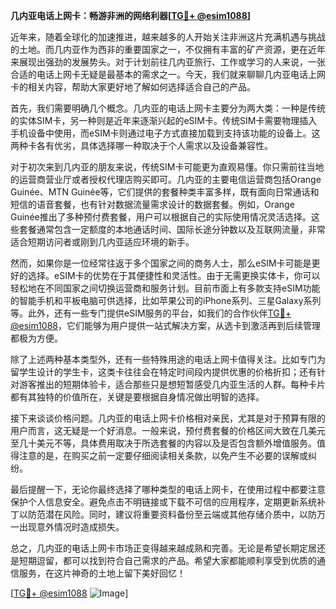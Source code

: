 **几内亚电话上网卡：畅游非洲的网络利器[[TG💪+ @esim1088](https://t.me/s/esim1088)]**

近年来，随着全球化的加速推进，越来越多的人开始关注非洲这片充满机遇与挑战的土地。而几内亚作为西非的重要国家之一，不仅拥有丰富的矿产资源，更在近年来展现出强劲的发展势头。对于计划前往几内亚旅行、工作或学习的人来说，一张合适的电话上网卡无疑是最基本的需求之一。今天，我们就来聊聊几内亚电话上网卡的相关内容，帮助大家更好地了解如何选择适合自己的产品。

首先，我们需要明确几个概念。几内亚的电话上网卡主要分为两大类：一种是传统的实体SIM卡，另一种则是近年来逐渐兴起的eSIM卡。传统SIM卡需要物理插入手机设备中使用，而eSIM卡则通过电子方式直接加载到支持该功能的设备上。这两种卡各有优劣，具体选择哪一种取决于个人需求以及设备兼容性。

对于初次来到几内亚的朋友来说，传统SIM卡可能更为直观易懂。你只需前往当地的运营商营业厅或者授权代理店购买即可。几内亚的主要电信运营商包括Orange Guinée、MTN Guinée等，它们提供的套餐种类丰富多样，既有面向日常通话和短信的语音套餐，也有针对数据流量需求设计的数据套餐。例如，Orange Guinée推出了多种预付费套餐，用户可以根据自己的实际使用情况灵活选择。这些套餐通常包含一定额度的本地通话时间、国际长途分钟数以及互联网流量，非常适合短期访问者或刚到几内亚适应环境的新手。

然而，如果你是一位经常往返于多个国家之间的商务人士，那么eSIM卡可能是更好的选择。eSIM卡的优势在于其便捷性和灵活性。由于无需更换实体卡，你可以轻松地在不同国家之间切换运营商和服务计划。目前市面上有多款支持eSIM功能的智能手机和平板电脑可供选择，比如苹果公司的iPhone系列、三星Galaxy系列等。此外，还有一些专门提供eSIM服务的平台，如我们的合作伙伴[TG💪+ @esim1088](https://t.me/s/esim1088)，它们能够为用户提供一站式解决方案，从选卡到激活再到后续管理都极为方便。

除了上述两种基本类型外，还有一些特殊用途的电话上网卡值得关注。比如专门为留学生设计的学生卡，这类卡往往会在特定时间段内提供优惠的价格折扣；还有针对游客推出的短期体验卡，适合那些只是想短暂感受几内亚生活的人群。每种卡片都有其独特的价值所在，关键是要根据自身情况做出明智的选择。

接下来谈谈价格问题。几内亚的电话上网卡价格相对亲民，尤其是对于预算有限的用户而言，这无疑是一个好消息。一般来说，预付费套餐的价格区间大致在几美元至几十美元不等，具体费用取决于所选套餐的内容以及是否包含额外增值服务。值得注意的是，在购买之前一定要仔细阅读相关条款，以免产生不必要的误解或纠纷。

最后提醒一下，无论你最终选择了哪种类型的电话上网卡，在使用过程中都要注意保护个人信息安全。避免点击不明链接或下载不可信的应用程序，定期更新系统补丁以防范潜在风险。同时，建议将重要资料备份至云端或其他存储介质中，以防万一出现意外情况时造成损失。

总之，几内亚的电话上网卡市场正变得越来越成熟和完善。无论是希望长期定居还是短期逗留，都可以找到符合自己需求的产品。希望大家都能顺利享受到优质的通信服务，在这片神奇的土地上留下美好回忆！

[[TG💪+ @esim1088](https://t.me/s/esim1088) ![Image](https://i.postimg.cc/4NQfJmqS/Snipaste-2025-05-13-00-14-12.png)]